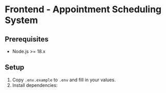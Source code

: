 # Frontend - Appointment Scheduling System

## Prerequisites

- Node.js >= 18.x

## Setup

1. Copy `.env.example` to `.env` and fill in your values.
2. Install dependencies: